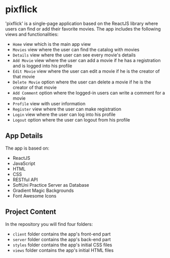 # pixflick

'pixflick' is a single-page application based on the ReactJS library where users can find or add their favorite movies. The app includes the following views and functionalities:

- `Home` view which is the main app view
- `Movies` view where the user can find the catalog with movies
- `Details` view where the user can see every movie's details
- `Add Movie` view where the user can add a movie if he has a registration and is logged into his profile
- `Edit Movie` view where the user can edit a movie if he is the creator of that movie
- `Delete Movie` option where the user can delete a movie if he is the creator of that movie
- `Add Comment` option where the logged-in users can write a comment for a movie
- `Profile` view with user information
- `Register` view where the user can make registration
- `Login` view where the user can log into his profile
- `Logout` option where the user can logout from his profile

## App Details

The app is based on:

- ReactJS
- JavaScript
- HTML
- CSS
- RESTful API
- SoftUni Practice Server as Database
- Gradient Magic Backgrounds
- Font Awesome Icons

## Project Content

In the repository you will find four folders:

- `client` folder contains the app's front-end part
- `server` folder contains the app's back-end part
- `styles` folder contains the app's initial CSS files
- `views` folder contains the app's initial HTML files

